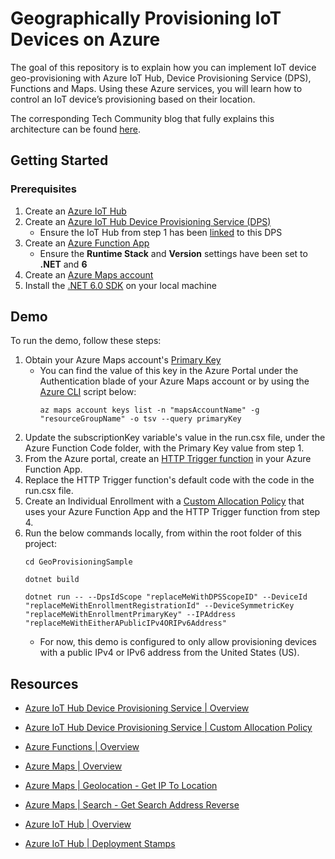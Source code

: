 # Geographically Provisioning IoT Devices on Azure

The goal of this repository is to explain how you can implement IoT device geo-provisioning with Azure IoT Hub, Device Provisioning Service (DPS), Functions and Maps. Using these Azure services, you will learn how to control an IoT device’s provisioning based on their location.

The corresponding Tech Community blog that fully explains this architecture can be found <a href="https://techcommunity.microsoft.com/t5/internet-of-things-blog/geographically-provisioning-iot-devices-on-azure/ba-p/3256823">here</a>.

## Getting Started

### Prerequisites

1. Create an [Azure IoT Hub](https://docs.microsoft.com/azure/iot-hub/iot-hub-create-through-portal)
2. Create an [Azure IoT Hub Device Provisioning Service (DPS)](https://docs.microsoft.com/azure/iot-dps/quick-setup-auto-provision#create-a-new-iot-hub-device-provisioning-service)
    - Ensure the IoT Hub from step 1 has been [linked](https://docs.microsoft.com/azure/iot-dps/quick-setup-auto-provision#link-the-iot-hub-and-your-device-provisioning-service) to this DPS
3. Create an [Azure Function App](https://docs.microsoft.com/azure/azure-functions/functions-create-function-app-portal#create-a-function-app)
    - Ensure the <b>Runtime Stack</b> and <b>Version</b> settings have been set to <b>.NET</b> and <b>6</b>
4. Create an [Azure Maps account](https://docs.microsoft.com/azure/azure-maps/how-to-manage-account-keys#create-a-new-account)
5. Install the [.NET 6.0 SDK](https://dotnet.microsoft.com/en-us/download/dotnet/6.0) on your local machine


## Demo
To run the demo, follow these steps:

1. Obtain your Azure Maps account's [Primary Key](https://docs.microsoft.com/en-us/azure/azure-maps/how-to-manage-authentication#view-authentication-details)
    - You can find the value of this key in the Azure Portal under the Authentication blade of your Azure Maps account or by using the [Azure CLI](https://docs.microsoft.com/en-us/cli/azure/maps?view=azure-cli-latest) script below:
        ```Shell
        az maps account keys list -n "mapsAccountName" -g "resourceGroupName" -o tsv --query primaryKey
        ```
2. Update the subscriptionKey variable's value in the run.csx file, under the Azure Function Code folder, with the Primary Key value from step 1.
3. From the Azure portal, create an [HTTP Trigger function](https://docs.microsoft.com/azure/azure-functions/functions-create-function-app-portal#create-function) in your Azure Function App. 
4. Replace the HTTP Trigger function's default code with the code in the run.csx file.
5. Create an Individual Enrollment with a [Custom Allocation Policy](https://docs.microsoft.com/azure/iot-dps/tutorial-custom-allocation-policies?tabs=azure-cli#create-the-enrollment) that uses your Azure Function App and the HTTP Trigger function from step 4.
6. Run the below commands locally, from within the root folder of this project:
    ```Shell
    cd GeoProvisioningSample

    dotnet build

    dotnet run -- --DpsIdScope "replaceMeWithDPSScopeID" --DeviceId "replaceMeWithEnrollmentRegistrationId" --DeviceSymmetricKey "replaceMeWithEnrollmentPrimaryKey" --IPAddress "replaceMeWithEitherAPublicIPv4ORIPv6Address"
    ```
    - For now, this demo is configured to only allow provisioning devices with a public IPv4 or IPv6 address from the United States (US).

## Resources

- [Azure IoT Hub Device Provisioning Service | Overview](https://docs.microsoft.com/azure/iot-dps/about-iot-dps)

- [Azure IoT Hub Device Provisioning Service | Custom Allocation Policy](https://docs.microsoft.com/azure/iot-dps/tutorial-custom-allocation-policies?tabs=azure-cli)

- [Azure Functions | Overview](https://docs.microsoft.com/azure/azure-functions/functions-overview)

- [Azure Maps | Overview](https://docs.microsoft.com/azure/azure-maps/about-azure-maps)

- [Azure Maps | Geolocation - Get IP To Location](https://docs.microsoft.com/rest/api/maps/geolocation/get-ip-to-location)

- [Azure Maps | Search - Get Search Address Reverse](https://docs.microsoft.com/rest/api/maps/search/get-search-address-reverse)

- [Azure IoT Hub | Overview](https://docs.microsoft.com/azure/iot-hub/iot-concepts-and-iot-hub)

- [Azure IoT Hub | Deployment Stamps](https://docs.microsoft.com/azure/architecture/example-scenario/iot/application-stamps)
